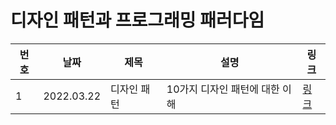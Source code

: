 # 디자인 패턴과 프로그래밍 패러다임

| 번호 | 날짜       | 제목        | 설명                           | 링크                                                               |
| ---- | ---------- | ----------- | ------------------------------ | ------------------------------------------------------------------ |
| 1    | 2022.03.22 | 디자인 패턴 | 10가지 디자인 패턴에 대한 이해 | [링크](https://www.notion.so/1-1-0e8aa470a0954970816073531a288f45) |
